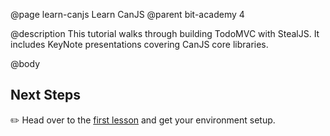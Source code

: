 @page learn-canjs Learn CanJS
@parent bit-academy 4

@description This tutorial walks through building TodoMVC with
StealJS. It includes KeyNote presentations
covering CanJS core libraries.

@body

## Next Steps

✏️ Head over to the [first lesson](learn-canjs/setup-canjs.html) and get your environment setup.